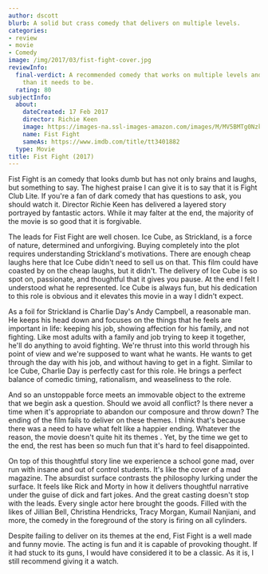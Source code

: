 ```yaml
---
author: dscott
blurb: A solid but crass comedy that delivers on multiple levels.
categories:
- review
- movie
- Comedy
image: /img/2017/03/fist-fight-cover.jpg
reviewInfo:
  final-verdict: A recommended comedy that works on multiple levels and is smarter
    than it needs to be.
  rating: 80
subjectInfo:
  about:
    dateCreated: 17 Feb 2017
    director: Richie Keen
    image: https://images-na.ssl-images-amazon.com/images/M/MV5BMTg0NzkyMjE5NF5BMl5BanBnXkFtZTgwMDE5NTg3MDI@._V1_SX300.jpg
    name: Fist Fight
    sameAs: https://www.imdb.com/title/tt3401882
  type: Movie
title: Fist Fight (2017)
---
```


Fist Fight is an comedy that looks dumb but has not only brains and laughs, but something to say. The highest praise I can give it is to say that it is Fight Club Lite. If you're a fan of dark comedy that has questions to ask, you should watch it. Director Richie Keen has delivered a layered story portrayed by fantastic actors. While it may falter at the end, the majority of the movie is so good that it is forgivable.

The leads for Fist Fight are well chosen. Ice Cube, as Strickland, is a force of nature, determined and unforgiving. Buying completely into the plot requires understanding Strickland's motivations. There are enough cheap laughs here that Ice Cube didn't need to sell us on that. This film could have coasted by on the cheap laughs, but it didn't. The delivery of Ice Cube is so spot on, passionate, and thoughtful that it gives you pause. At the end I felt I understood what he represented. Ice Cube is always fun, but his dedication to this role is obvious and it elevates this movie in a way I didn't expect.

As a foil for Strickland is Charlie Day's Andy Campbell, a reasonable man. He keeps his head down and focuses on the things that he feels are important in life: keeping his job, showing affection for his family, and not fighting. Like most adults with a family and job  trying to keep it together, he'll do anything to avoid fighting. We're thrust into this world through his point of view and we're supposed to want what he wants. He wants to get through the day with his job, and without having to get in a fight. Similar to Ice Cube, Charlie Day is perfectly cast for this role. He brings a perfect balance of comedic timing, rationalism, and weaseliness to the role.

And so an unstoppable force meets an immovable object to the extreme that we begin ask a question. Should we avoid all conflict? Is there never a time when it's appropriate to abandon our composure and throw down? The ending of the film fails to deliver on these themes. I think that's because there was a need to have what felt like a happier ending. Whatever the reason, the movie doesn't quite hit its themes . Yet, by the time we get to the end, the rest has been so much fun that it's hard to feel disappointed. 

On top of this thoughtful story line we experience a school gone mad, over run with insane and out of control students. It's like the cover of a mad magazine. The absurdist surface contrasts the philosophy lurking under the surface. It feels like Rick and Morty in how it delivers thoughtful narrative under the guise of dick and fart jokes. And the great casting doesn't stop with the leads. Every single actor here brought the goods. Filled with the likes of Jillian Bell, Christina Hendricks, Tracy Morgan, Kumail Nanjiani, and more, the comedy in the foreground of the story is firing on all cylinders. 

Despite failing to deliver on its themes at the end, Fist Fight is a well made and funny movie. The acting is fun and it is capable of provoking thought. If it had stuck to its guns, I would have considered it to be a classic. As it is, I still recommend giving it a watch.